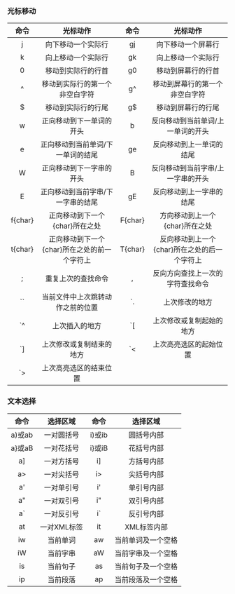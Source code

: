 ### 光标移动

|    命令  |   光标动作                       |  命令    |   光标动作|
|:--------:|:--------------------------------:|:--------:|:-------------------------:|
|    j     | 向下移动一个实际行               |  gj      | 向下移动一个屏幕行|
|    k     | 向上移动一个实际行               |  gk      | 向上移动一个实际行|
|    0     | 移动到实际行的行首               |  g0      | 移动到屏幕行的行首|
|    ^     | 移动到实际行的第一个非空白字符   |  g^      | 移动到屏幕行的第一个非空白字符|
|    $     | 移动到实际行的行尾               |  g$      | 移动到屏幕行的行尾|
|    w     | 正向移动到下一单词的开头         |  b       | 反向移动到当前单词/上一单词的开头|
|    e     | 正向移动到当前单词/下一单词的结尾|  ge      | 反向移动到上一单词的结尾|
|    W     | 正向移动到下一字串的开头         |  B       | 反向移动到当前字串/上一字串的开头|
|    E     | 正向移动到当前字串/下一字串的结尾|  gE      | 反向移动到上一字串的结尾|
| f{char}  | 正向移动到下一个{char}所在之处   | F{char}  | 方向移动到上一个{char}所在之处|
| t{char}  | 正向移动到下一个{char}所在之处的前一个字符上 | T{char} | 反向移动到上一个{char}所在之处的后一个字符上|
|    ;     | 重复上次的查找命令               |  ,       | 反向方向查找上一次的字符查找命令|
|    ``    | 当前文件中上次跳转动作之前的位置 |  `.      | 上次修改的地方|
|    `^    | 上次插入的地方                   | `[       | 上次修改或复制起始的地方|
|   `]     | 上次修改或复制结束的地方         | `<       | 上次高亮选区的起始位置|
|   `>     | 上次高亮选区的结束位置|


### 文本选择

|    命令  |   选择区域                       |  命令    |   选择区域|
|:--------:|:--------------------------------:|:--------:|:-------------------------:|
| a)或ab   | 一对圆括号                       | i)或ib   | 圆括号内部|
| a}或aB   | 一对花括号                       | i}或iB   | 花括号内部|
| a]       | 一对方括号                       | i]       | 方括号内部|
| a>       | 一对尖括号                       | i>       | 尖括号内部|
| a'       | 一对单引号                       | i'       | 单引号内部|
| a"       | 一对双引号                       | i"       | 双引号内部|
| a`       | 一对反引号                       | i`       | 反引号内部|
| at       | 一对XML标签                      | it       | XML标签内部|
| iw       | 当前单词                         | aw       | 当前单词及一个空格|
| iW       | 当前字串                         | aW       | 当前字串及一个空格|
| is       | 当前句子                         | as       | 当前句子及一个空格|
| ip       | 当前段落                         | ap       | 当前段落及一个空格|
